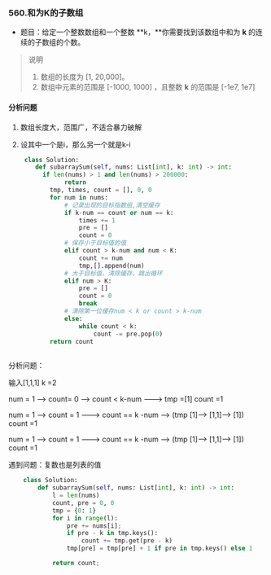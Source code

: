 ### 560.和为K的子数组

* 题目：给定一个整数数组和一个整数 **k，**你需要找到该数组中和为 **k** 的连续的子数组的个数。

> 说明
>
> 1. 数组的长度为 [1, 20,000]。
> 2. 数组中元素的范围是 [-1000, 1000] ，且整数 **k** 的范围是 [-1e7, 1e7]

#### 分析问题

1. 数组长度大，范围广，不适合暴力破解

2. 设其中一个是i，那么另一个就是k-i

   ``` python 
    class Solution:
       def subarraySum(self, nums: List[int], k: int) -> int:
         if len(nums) > 1 and len(nums) > 200000:
               return
           tmp, times, count = [], 0, 0
           for num in nums:
               # 记录出现的目标指数组,清空缓存
               if k-num == count or num == k:
                   times += 1
                   pre = []
                   count = 0
               # 保存小于目标值的值
               elif count > k-num and num < K:
                   count += num
                   tmp,[].append(num)
               # 大于目标值，清除缓存，跳出循环
               elif num > K:
                   pre = []
                   count = 0
                   break
               # 清除第一位缓存num < k or count > k-num
               else:
                   while count < k:
                       count -= pre.pop(0)
           return count
             
   ```

   

分析问题：

 输入[1,1,1]  k =2

num = 1  --> count= 0 --> count < k-num ---> tmp =[1]  count =1

num = 1 --> count = 1 ---> count == k -num --> (tmp [1]--> [1,1]--> [1])  count =1

num = 1 --> count = 1 ---> count == k -num --> (tmp [1]--> [1,1]--> [1])  count =1



遇到问题：复数也是列表的值



``` python
    class Solution:
        def subarraySum(self, nums: List[int], k: int) -> int:
            l = len(nums)
            count, pre = 0, 0
            tmp = {0: 1}
            for i in range(l):
                pre += nums[i];
                if pre - k in tmp.keys():
                    count += tmp.get(pre - k)
                tmp[pre] = tmp[pre] + 1 if pre in tmp.keys() else 1

            return count;
```



